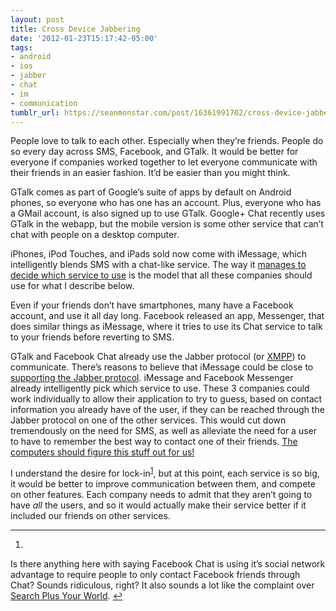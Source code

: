 ```yaml
---
layout: post
title: Cross Device Jabbering
date: '2012-01-23T15:17:42-05:00'
tags:
- android
- ios
- jabber
- chat
- im
- communication
tumblr_url: https://seanmonstar.com/post/16361991702/cross-device-jabbering
---
```

People love to talk to each other. Especially when they’re friends. People do so every day across SMS, Facebook, and GTalk. It would be better for everyone if companies worked together to let everyone communicate with their friends in an easier fashion. It’d be easier than you might think.

GTalk comes as part of Google’s suite of apps by default on Android phones, so everyone who has one has an account. Plus, everyone who has a GMail account, is also signed up to use GTalk. Google+ Chat recently uses GTalk in the webapp, but the mobile version is some other service that can’t chat with people on a desktop computer.

iPhones, iPod Touches, and iPads sold now come with iMessage, which intelligently blends SMS with a chat-like service. The way it [manages to decide which service to use](http://apple.stackexchange.com/a/27317) is the model that all these companies should use for what I describe below.

Even if your friends don’t have smartphones, many have a Facebook account, and use it all day long. Facebook released an app, Messenger, that does similar things as iMessage, where it tries to use its Chat service to talk to your friends before reverting to SMS.

GTalk and Facebook Chat already use the Jabber protocol (or [XMPP](http://en.wikipedia.org/wiki/Extensible_Messaging_and_Presence_Protocol)) to communicate. There’s reasons to believe that iMessage could be close to [supporting the Jabber protocol](http://www.theverge.com/2011/11/17/2569612/ios-5-code-aim-jabber-chat). iMessage and Facebook Messenger already intelligently pick which service to use. These 3 companies could work individually to allow their application to try to guess, based on contact information you already have of the user, if they can be reached through the Jabber protocol on one of the other services. This would cut down tremendously on the need for SMS, as well as alleviate the need for a user to have to remember the best way to contact one of their friends. [The computers should figure this stuff out for us!](http://seanmonstar.com/blog/2011-04-18-universal-communicator/)

I understand the desire for lock-in<sup id="fnref:1"><a href="#fn:1" class="footnote-ref" role="doc-noteref">1</a></sup>, but at this point, each service is so big, it would be better to improve communication between them, and compete on other features. Each company needs to admit that they aren’t going to have _all_ the users, and so it would actually make their service better if it included our friends on other services.

* * *

1. 

Is there anything here with saying Facebook Chat is using it’s social network advantage to require people to only contact Facebook friends through Chat? Sounds ridiculous, right? It also sounds a lot like the complaint over [Search Plus Your World](http://seanmonstar.com/blog/2012-01-10-antitrust/).&nbsp;[↩︎](#fnref:1)

